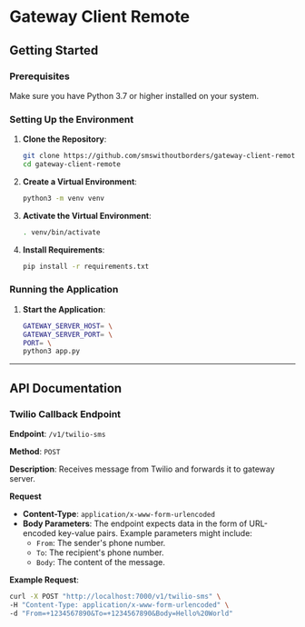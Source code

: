 # Gateway Client Remote

## Getting Started

### Prerequisites

Make sure you have Python 3.7 or higher installed on your system.

### Setting Up the Environment

1. **Clone the Repository**:

   ```bash
   git clone https://github.com/smswithoutborders/gateway-client-remote.git
   cd gateway-client-remote
   ```

2. **Create a Virtual Environment**:

   ```bash
   python3 -m venv venv
   ```

3. **Activate the Virtual Environment**:

   ```bash
   . venv/bin/activate
   ```

4. **Install Requirements**:

   ```bash
   pip install -r requirements.txt
   ```

### Running the Application

1. **Start the Application**:

   ```bash
   GATEWAY_SERVER_HOST= \
   GATEWAY_SERVER_PORT= \
   PORT= \
   python3 app.py
   ```

---

## API Documentation

### Twilio Callback Endpoint

**Endpoint**: `/v1/twilio-sms`

**Method**: `POST`

**Description**: Receives message from Twilio and forwards it to gateway server.

**Request**

- **Content-Type**: `application/x-www-form-urlencoded`
- **Body Parameters**: The endpoint expects data in the form of URL-encoded key-value pairs. Example parameters might include:
  - `From`: The sender's phone number.
  - `To`: The recipient's phone number.
  - `Body`: The content of the message.

**Example Request**:

```bash
curl -X POST "http://localhost:7000/v1/twilio-sms" \
-H "Content-Type: application/x-www-form-urlencoded" \
-d "From=+1234567890&To=+1234567890&Body=Hello%20World"
```
